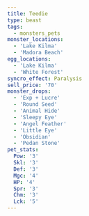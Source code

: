 ```yaml
---
title: Teedie
type: beast
tags:
  - monsters_pets
monster_locations:
  - 'Lake Kilma'
  - 'Madora Beach'
egg_locations:
  - 'Lake Kilma'
  - 'White Forest'
syncro_effect: Paralysis
sell_price: '70'
monster_drops:
  - 'Exp + Lucre'
  - 'Round Seed'
  - 'Animal Hide'
  - 'Sleepy Eye'
  - 'Angel Feather'
  - 'Little Eye'
  - 'Obsidian'
  - 'Pedan Stone'
pet_stats:
  Pow: '3'
  Skl: '3'
  Def: '3'
  Mgc: '4'
  HP: '4'
  Spr: '3'
  Chm: '3'
  Lck: '5'
---
```

